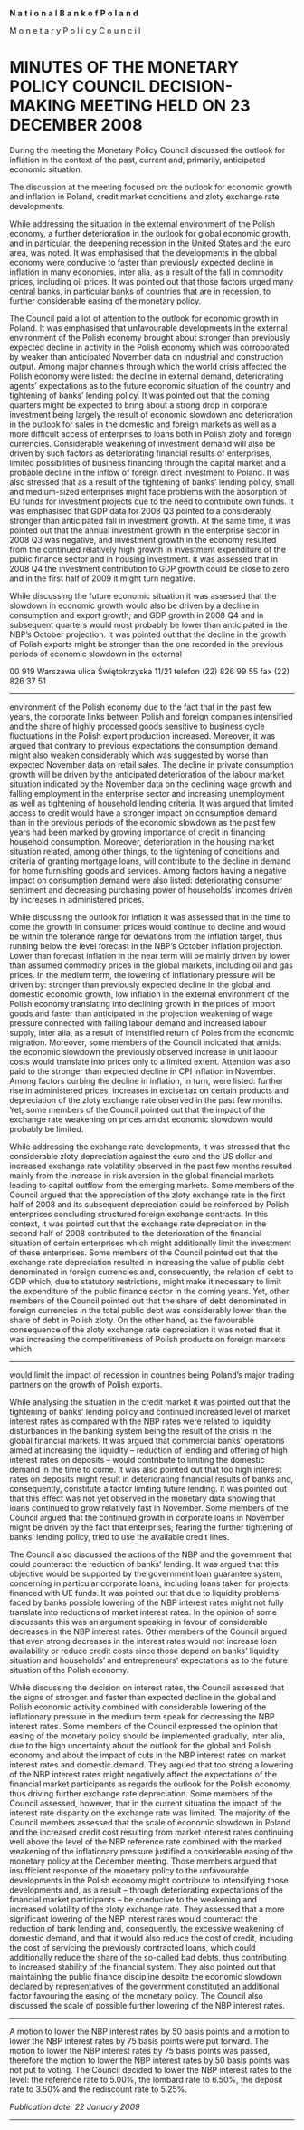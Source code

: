 **N** **a** **t** **i** **o** **n** **a** **l** **B** **a** **n** **k** **o** **f** **P** **o** **l** **a** **n** **d**

M o n e t a r y P o l i c y C o u n c i l

# MINUTES OF THE MONETARY POLICY COUNCIL DECISION-MAKING MEETING HELD ON 23 DECEMBER 2008

During the meeting the Monetary Policy Council discussed the outlook for inflation in the context
of the past, current and, primarily, anticipated economic situation.

The discussion at the meeting focused on: the outlook for economic growth and inflation in Poland,
credit market conditions and zloty exchange rate developments.

While addressing the situation in the external environment of the Polish economy, a further
deterioration in the outlook for global economic growth, and in particular, the deepening recession
in the United States and the euro area, was noted. It was emphasised that the developments in the
global economy were conducive to faster than previously expected decline in inflation in many
economies, inter alia, as a result of the fall in commodity prices, including oil prices. It was pointed
out that those factors urged many central banks, in particular banks of countries that are in
recession, to further considerable easing of the monetary policy.

The Council paid a lot of attention to the outlook for economic growth in Poland. It was emphasised
that unfavourable developments in the external environment of the Polish economy brought about
stronger than previously expected decline in activity in the Polish economy which was corroborated
by weaker than anticipated November data on industrial and construction output. Among major
channels through which the world crisis affected the Polish economy were listed: the decline in
external demand, deteriorating agents’ expectations as to the future economic situation of the
country and tightening of banks’ lending policy. It was pointed out that the coming quarters might
be expected to bring about a strong drop in corporate investment being largely the result of
economic slowdown and deterioration in the outlook for sales in the domestic and foreign markets
as well as a more difficult access of enterprises to loans both in Polish zloty and foreign currencies.
Considerable weakening of investment demand will also be driven by such factors as deteriorating
financial results of enterprises, limited possibilities of business financing through the capital market
and a probable decline in the inflow of foreign direct investment to Poland. It was also stressed that
as a result of the tightening of banks’ lending policy, small and medium-sized enterprises might
face problems with the absorption of EU funds for investment projects due to the need to contribute
own funds. It was emphasised that GDP data for 2008 Q3 pointed to a considerably stronger than
anticipated fall in investment growth. At the same time, it was pointed out that the annual
investment growth in the enterprise sector in 2008 Q3 was negative, and investment growth in the
economy resulted from the continued relatively high growth in investment expenditure of the public
finance sector and in housing investment. It was assessed that in 2008 Q4 the investment
contribution to GDP growth could be close to zero and in the first half of 2009 it might turn
negative.

While discussing the future economic situation it was assessed that the slowdown in economic
growth would also be driven by a decline in consumption and export growth, and GDP growth in
2008 Q4 and in subsequent quarters would most probably be lower than anticipated in the NBP’s
October projection. It was pointed out that the decline in the growth of Polish exports might be
stronger than the one recorded in the previous periods of economic slowdown in the external

00 919 Warszawa ulica Świętokrzyska 11/21 telefon (22) 826 99 55 fax (22) 826 37 51


-----

environment of the Polish economy due to the fact that in the past few years, the corporate links
between Polish and foreign companies intensified and the share of highly processed goods sensitive
to business cycle fluctuations in the Polish export production increased. Moreover, it was argued
that contrary to previous expectations the consumption demand might also weaken considerably
which was suggested by worse than expected November data on retail sales. The decline in private
consumption growth will be driven by the anticipated deterioration of the labour market situation
indicated by the November data on the declining wage growth and falling employment in the
enterprise sector and increasing unemployment as well as tightening of household lending criteria.
It was argued that limited access to credit would have a stronger impact on consumption demand
than in the previous periods of the economic slowdown as the past few years had been marked by
growing importance of credit in financing household consumption. Moreover, deterioration in the
housing market situation related, among other things, to the tightening of conditions and criteria of
granting mortgage loans, will contribute to the decline in demand for home furnishing goods and
services. Among factors having a negative impact on consumption demand were also listed:
deteriorating consumer sentiment and decreasing purchasing power of households’ incomes driven
by increases in administered prices.

While discussing the outlook for inflation it was assessed that in the time to come the growth in
consumer prices would continue to decline and would be within the tolerance range for deviations
from the inflation target, thus running below the level forecast in the NBP’s October inflation
projection. Lower than forecast inflation in the near term will be mainly driven by lower than
assumed commodity prices in the global markets, including oil and gas prices. In the medium term,
the lowering of inflationary pressure will be driven by: stronger than previously expected decline in
the global and domestic economic growth, low inflation in the external environment of the Polish
economy translating into declining growth in the prices of import goods and faster than anticipated
in the projection weakening of wage pressure connected with falling labour demand and increased
labour supply, inter alia, as a result of intensified return of Poles from the economic migration.
Moreover, some members of the Council indicated that amidst the economic slowdown the
previously observed increase in unit labour costs would translate into prices only to a limited extent.
Attention was also paid to the stronger than expected decline in CPI inflation in November. Among
factors curbing the decline in inflation, in turn, were listed: further rise in administered prices,
increases in excise tax on certain products and depreciation of the zloty exchange rate observed in
the past few months. Yet, some members of the Council pointed out that the impact of the exchange
rate weakening on prices amidst economic slowdown would probably be limited.

While addressing the exchange rate developments, it was stressed that the considerable zloty
depreciation against the euro and the US dollar and increased exchange rate volatility observed in
the past few months resulted mainly from the increase in risk aversion in the global financial
markets leading to capital outflow from the emerging markets. Some members of the Council
argued that the appreciation of the zloty exchange rate in the first half of 2008 and its subsequent
depreciation could be reinforced by Polish enterprises concluding structured foreign exchange
contracts. In this context, it was pointed out that the exchange rate depreciation in the second half of
2008 contributed to the deterioration of the financial situation of certain enterprises which might
additionally limit the investment of these enterprises. Some members of the Council pointed out
that the exchange rate depreciation resulted in increasing the value of public debt denominated in
foreign currencies and, consequently, the relation of debt to GDP which, due to statutory
restrictions, might make it necessary to limit the expenditure of the public finance sector in the
coming years. Yet, other members of the Council pointed out that the share of debt denominated in
foreign currencies in the total public debt was considerably lower than the share of debt in Polish
zloty. On the other hand, as the favourable consequence of the zloty exchange rate depreciation it
was noted that it was increasing the competitiveness of Polish products on foreign markets which


-----

would limit the impact of recession in countries being Poland’s major trading partners on the
growth of Polish exports.

While analysing the situation in the credit market it was pointed out that the tightening of banks’
lending policy and continued increased level of market interest rates as compared with the NBP
rates were related to liquidity disturbances in the banking system being the result of the crisis in the
global financial markets. It was argued that commercial banks’ operations aimed at increasing the
liquidity – reduction of lending and offering of high interest rates on deposits – would contribute to
limiting the domestic demand in the time to come. It was also pointed out that too high interest rates
on deposits might result in deteriorating financial results of banks and, consequently, constitute a
factor limiting future lending. It was pointed out that this effect was not yet observed in the
monetary data showing that loans continued to grow relatively fast in November. Some members of
the Council argued that the continued growth in corporate loans in November might be driven by
the fact that enterprises, fearing the further tightening of banks’ lending policy, tried to use the
available credit lines.

The Council also discussed the actions of the NBP and the government that could counteract the
reduction of banks’ lending. It was argued that this objective would be supported by the government
loan guarantee system, concerning in particular corporate loans, including loans taken for projects
financed with UE funds. It was pointed out that due to liquidity problems faced by banks possible
lowering of the NBP interest rates might not fully translate into reductions of market interest rates.
In the opinion of some discussants this was an argument speaking in favour of considerable
decreases in the NBP interest rates. Other members of the Council argued that even strong
decreases in the interest rates would not increase loan availability or reduce credit costs since those
depend on banks’ liquidity situation and households’ and entrepreneurs’ expectations as to the
future situation of the Polish economy.

While discussing the decision on interest rates, the Council assessed that the signs of stronger and
faster than expected decline in the global and Polish economic activity combined with considerable
lowering of the inflationary pressure in the medium term speak for decreasing the NBP interest
rates. Some members of the Council expressed the opinion that easing of the monetary policy
should be implemented gradually, inter alia, due to the high uncertainty about the outlook for the
global and Polish economy and about the impact of cuts in the NBP interest rates on market interest
rates and domestic demand. They argued that too strong a lowering of the NBP interest rates might
negatively affect the expectations of the financial market participants as regards the outlook for the
Polish economy, thus driving further exchange rate depreciation. Some members of the Council
assessed, however, that in the current situation the impact of the interest rate disparity on the
exchange rate was limited. The majority of the Council members assessed that the scale of
economic slowdown in Poland and the increased credit cost resulting from market interest rates
continuing well above the level of the NBP reference rate combined with the marked weakening of
the inflationary pressure justified a considerable easing of the monetary policy at the December
meeting. Those members argued that insufficient response of the monetary policy to the
unfavourable developments in the Polish economy might contribute to intensifying those
developments and, as a result – through deteriorating expectations of the financial market
participants – be conducive to the weakening and increased volatility of the zloty exchange rate.
They assessed that a more significant lowering of the NBP interest rates would counteract the
reduction of bank lending and, consequently, the excessive weakening of domestic demand, and
that it would also reduce the cost of credit, including the cost of servicing the previously contracted
loans, which could additionally reduce the share of the so-called bad debts, thus contributing to
increased stability of the financial system. They also pointed out that maintaining the public finance
discipline despite the economic slowdown declared by representatives of the government
constituted an additional factor favouring the easing of the monetary policy. The Council also
discussed the scale of possible further lowering of the NBP interest rates.


-----

A motion to lower the NBP interest rates by 50 basis points and a motion to lower the NBP interest
rates by 75 basis points were put forward. The motion to lower the NBP interest rates by 75 basis
points was passed, therefore the motion to lower the NBP interest rates by 50 basis points was not
put to voting. The Council decided to lower the NBP interest rates to the level: the reference rate to
5.00%, the lombard rate to 6.50%, the deposit rate to 3.50% and the rediscount rate to 5.25%.

_Publication date: 22 January 2009_


-----

